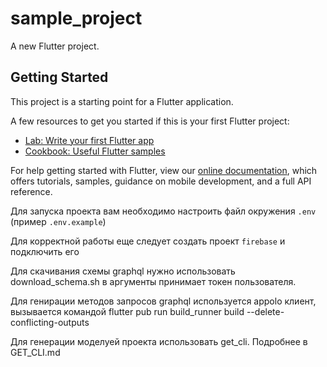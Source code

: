 # sample_project

A new Flutter project.

## Getting Started

This project is a starting point for a Flutter application.

A few resources to get you started if this is your first Flutter project:

- [Lab: Write your first Flutter app](https://flutter.dev/docs/get-started/codelab)
- [Cookbook: Useful Flutter samples](https://flutter.dev/docs/cookbook)

For help getting started with Flutter, view our
[online documentation](https://flutter.dev/docs), which offers tutorials,
samples, guidance on mobile development, and a full API reference.

Для запуска проекта вам необходимо настроить файл окружения `.env` (пример `.env.example`)

Для корректной работы еще следует создать проект `firebase` и подключить его

Для скачивания схемы graphql нужно использовать download_schema.sh в аргументы принимает токен пользователя.

Для генирации методов запросов graphql используется appolo клиент, вызывается командой flutter pub run build_runner build --delete-conflicting-outputs

Для генерации моделуей проекта использовать get_cli. Подробнее в GET_CLI.md
